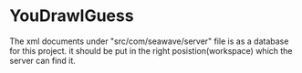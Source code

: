 # YouDrawIGuess
The xml documents under "src/com/seawave/server" file is as a database for this project.   it should be put in the right posistion(workspace) which the server can find it.
